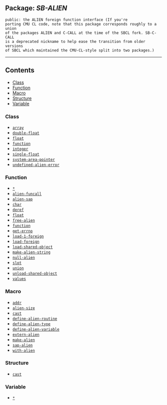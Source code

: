 ## Package: ***SB-ALIEN***
```
public: the ALIEN foreign function interface (If you're
porting CMU CL code, note that this package corresponds roughly to a union
of the packages ALIEN and C-CALL at the time of the SBCL fork. SB-C-CALL
is a deprecated nickname to help ease the transition from older versions
of SBCL which maintained the CMU-CL-style split into two packages.)
```
---
## Contents
- [Class](#class)
- [Function](#function)
- [Macro](#macro)
- [Structure](#structure)
- [Variable](#variable)


### Class
- [`array`](class/array.md)
- [`double-float`](class/double-float.md)
- [`float`](class/float.md)
- [`function`](class/function.md)
- [`integer`](class/integer.md)
- [`single-float`](class/single-float.md)
- [`system-area-pointer`](class/system-area-pointer.md)
- [`undefined-alien-error`](class/undefined-alien-error.md)


### Function
- [`*`](function/$.md)
- [`alien-funcall`](function/alien-funcall.md)
- [`alien-sap`](function/alien-sap.md)
- [`char`](function/char.md)
- [`deref`](function/deref.md)
- [`float`](function/float.md)
- [`free-alien`](function/free-alien.md)
- [`function`](function/function.md)
- [`get-errno`](function/get-errno.md)
- [`load-1-foreign`](function/load-1-foreign.md)
- [`load-foreign`](function/load-foreign.md)
- [`load-shared-object`](function/load-shared-object.md)
- [`make-alien-string`](function/make-alien-string.md)
- [`null-alien`](function/null-alien.md)
- [`slot`](function/slot.md)
- [`union`](function/union.md)
- [`unload-shared-object`](function/unload-shared-object.md)
- [`values`](function/values.md)


### Macro
- [`addr`](macro/addr.md)
- [`alien-size`](macro/alien-size.md)
- [`cast`](macro/cast.md)
- [`define-alien-routine`](macro/define-alien-routine.md)
- [`define-alien-type`](macro/define-alien-type.md)
- [`define-alien-variable`](macro/define-alien-variable.md)
- [`extern-alien`](macro/extern-alien.md)
- [`make-alien`](macro/make-alien.md)
- [`sap-alien`](macro/sap-alien.md)
- [`with-alien`](macro/with-alien.md)


### Structure
- [`cast`](structure/cast.md)


### Variable
- [`*`](variable/$.md)

